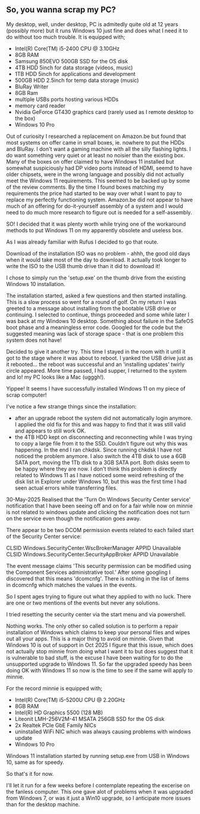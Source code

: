 ## So, you wanna scrap my PC?

My desktop, well, under desktop, PC is admitedly quite old at 12 years (possibly more) 
but it runs Windows 10 just fine and does what I need it to do without too much trouble.
It is equipped with;
- Intel(R) Core(TM) i5-2400 CPU @ 3.10GHz
- 8GB RAM
- Samsung 850EVO 500GB SSD for the OS disk
- 4TB HDD 5inch for data storage (videos, music)
- 1TB HDD 5inch for applications and development
- 500GB HDD 2.5inch for temp data storage (music)
- BluRay Writer
- 8GB Ram
- multiple USBs ports hosting various HDDs
- memory card reader
- Nvidia GeForce GT430 graphics card (rarely used as I remote desktop to the box)
- Windows 10 Pro

Out of curiosity I researched a replacement on Amazon.be but found that most
systems on offer came in small boxes, ie. nowhere to put the HDDs and BluRay.
I don't want a gaming machine with all the silly flashing lights.
I do want something very quiet or at least no noisier than the existing box.
Many of the boxes on offer claimed to have Windows 11 installed but somewhat 
suspiciously had DP video ports instead of HDMI, seemd to have older chipsets,
were in the wrong language and possibly did not actually meet the Windows 11 requirements. 
This seemed to be backed up by some of the review comments. By the time I found boxes matching
my requirements the price had started to be way over what I want to pay
to replace my perfectly functioning system. Amazon.be did not appear to have
much of an offering for do-it-yourself assembly of a system and I would need to 
do much more research to figure out is needed for a self-assembly.

SO! I decided that it was plenty worth while trying one of the workaround methods to
put Windows 11 on my apparently obsolete and useless box.

As I was already familiar with Rufus I decided to go that route.

Download of the installation ISO was no problem - ahhh, the good old days when it
would take most of the day to download. It actually took longer to write the ISO to
the USB thumb drive than it did to download it!

I chose to simply run the 'setup.exe' on the thumb drive from the existing Windows 10
installation. 

The installation started, asked a few questions and then started installing. This is
a slow process so went for a round of golf. On my return I was greeted to a message 
about installing from the bootable USB drive or continuing. I selected to continue, things
proceeded and some while later I was back at my Windows 10 desktop. Something about failure in
the SafeOS boot phase and a meaningless error code. Googled for the code but the suggested meaning
was lack of storage space - that is one problem this system does not have!

Decided to give it another try. This time I stayed in the room with it until it got to the
stage where it was about to reboot. I yanked the USB drive just as it rebooted... the reboot
was successful and an 'installing updates' twirly circle appeared. More time passed, I had supper,
I returned to the system and lo! my PC looks like a Mac (ugggh!). 

Yippee! It seems I have successfully installed Windows 11 on my piece of scrap computer!

I've notice a few strange things since the installation:
- after an upgrade reboot the system did not automatically login anymore. I applied the old fix
  for this and was happy to find that it was still valid and appears to still work OK.
- the 4TB HDD kept on disconnecting and reconnecting while I was trying to copy a large file
  from it to the SSD. Couldn't figure out why this was happening. In the end I ran chkdsk. Since
  running chkdsk I have not noticed the problem anymore. I also switch the 4TB disk to use a
  6GB SATA port, moving the 1Tb disk to a 3GB SATA port. Both disks seem to be happy where they are now.
  I don't think this problem is directly related to Windows 11 as I have noticed some weird refreshing
  of the disk list in Explorer under Windows 10, but this was the first time I had seen actual errors
  while transferring files.

30-May-2025 
Realised that the 'Turn On Windows Security Center service' notification that I have been
seeing off and on for a fair while now on minnie is not related to windows update and clicking
the notification does not turn on the service even though the notification goes away.

There appear to be two DCOM permission events related to each failed start of the Security 
Center service:

CLSID Windows.SecurityCenter.WscBrokerManager APPID Unavailable
CLSID Windows.SecurityCenter.SecurityAppBroker APPID Unavailable

The event message claims 'This security permission can be modified using the Component Services 
administrative tool.'
After some googling I discovered that this means 'dcomcnfg'. There is nothing 
in the list of items in dcomcnfg which matches the values in the events.

So I spent ages trying to figure out what they applied to with no luck. There are
one or two mentions of the events but never any solutions. 

I tried resetting the security center via the start menu and via powershell.

Nothing works. The only other so called solution is to perform a repair installation
of Windows which claims to keep your personal files and wipes out all your apps. This
is a major thing to avoid on minnie. Given that Windows 10 is out of support in Oct 2025
I figure that this issue, which does not actually stop minnie from doing what I want it to
but does suggest that it is vulnerable to bad stuff, is the excuse I have been waiting
for to do the unsupported upgrade to Windows 11. So far the upgraded speedy has been doing
OK with Windows 11 so now is the time to see if the same will apply to minnie.

For the record minnie is equipped with;

- Intel(R) Core(TM) i5-5200U CPU @ 2.20GHz
- 8GB RAM
- Intel(R) HD Graphics 5500 (128 MB)
- Liteonit LMH-256V2M-41 MSATA 256GB SSD for the OS disk
- 2x Realtek PCIe GbE Family NICs
- uninstalled WiFi NIC which was always causing problems with windows update
- Windows 10 Pro

Windows 11 installation started by running setup.exe from USB in Windows 10, same as for speedy.

So that's it for now. 

I'll let it run for a few weeks before I contemplate repeating the excerise on the fanless computer. This
one gave alot of problems when it was upgraded from Windows 7, or was it just a Win10 upgrade, so I 
anticipate more issues than for the desktop machine.
  
